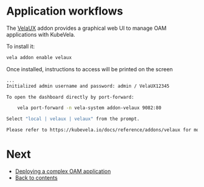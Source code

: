 # Application workflows

The [VelaUX](https://kubevela.io/docs/reference/addons/velaux) addon provides a graphical web UI to manage OAM applications with KubeVela.

To install it:

```bash
vela addon enable velaux
```

Once installed, instructions to access will be printed on the screen

```bash
...
Initialized admin username and password: admin / VelaUX12345

To open the dashboard directly by port-forward:

    vela port-forward -n vela-system addon-velaux 9082:80

Select "local | velaux | velaux" from the prompt.

Please refer to https://kubevela.io/docs/reference/addons/velaux for more VelaUX addon installation and visiting method.
```

# Next

* [Deploying a complex OAM application](./03.deploy_complex_app.md)
* [Back to contents](../README.md)
